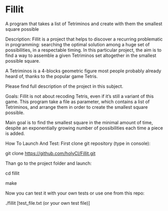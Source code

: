 # Fillit
A program that takes a list of Tetriminos and create with them the smallest square possible

Description:
Fillit is a project that helps to discover a recurring problematic in programming: searching the optimal solution among a huge set of possibilities, in a respectable timing. In this particular project, the aim is to find a way to assemble a given Tetriminos set altogether in the smallest possible square.

A Tetriminos is a 4-blocks geometric figure most people probably already heard of, thanks to the popular game Tetris.

Please find full description of the project in this subject.

Goals:
Fillit is not about recoding Tetris, even if it’s still a variant of this game. This program take a file as parameter, which contains a list of Tetriminos, and arrange them in order to create the smallest square possible.

Main goal is to find the smallest square in the minimal amount of time, despite an exponentially growing number of possibilities each time a piece is added.

How To Launch And Test:
First clone git repository (type in console):


git clone https://github.com/holyCl/Fillit.git

Than go to the project folder and launch:


cd fillit

make

Now you can test it with your own tests or use one from this repo:


./fillit [test_file.txt (or your own test file)]
